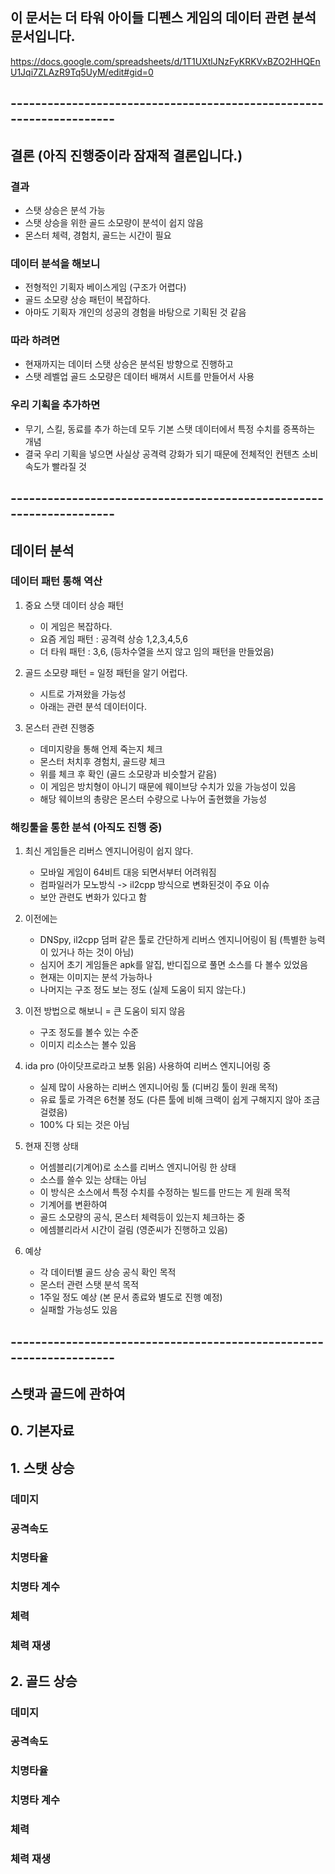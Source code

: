 ## 이 문서는 더 타워 아이들 디펜스 게임의 데이터 관련 분석 문서입니다.
https://docs.google.com/spreadsheets/d/1T1UXtlJNzFyKRKVxBZO2HHQEnU1Jqi7ZLAzR9Tq5UyM/edit#gid=0
## --------------------------------------------------------------------

## 결론 (아직 진행중이라 잠재적 결론입니다.)
### 결과
  - 스탯 상승은 분석 가능
  - 스탯 상승을 위한 골드 소모량이 분석이 쉽지 않음
  - 몬스터 체력, 경험치, 골드는 시간이 필요

### 데이터 분석을 해보니
  - 전형적인 기획자 베이스게임 (구조가 어렵다)
  - 골드 소모량 상승 패턴이 복잡하다.
  - 아마도 기획자 개인의 성공의 경험을 바탕으로 기획된 것 같음

### 따라 하려면
  - 현재까지는 데이터 스탯 상승은 분석된 방향으로 진행하고 
  - 스탯 레벨업 골드 소모량은 데이터 배껴서 시트를 만들어서 사용

### 우리 기획을 추가하면
  - 무기, 스킬, 동료를 추가 하는데 모두 기본 스탯 데이터에서 특정 수치를 증폭하는 개념
  - 결국 우리 기획을 넣으면 사실상 공격력 강화가 되기 때문에 전체적인 컨텐츠 소비 속도가 빨라질 것
     
## --------------------------------------------------------------------

## 데이터 분석 
### 데이터 패턴 통해 역산
1) 중요 스탯 데이터 상승 패턴
    - 이 게임은 복잡하다.
    - 요즘 게임 패턴 : 공격력 상승 1,2,3,4,5,6
    - 더 타워 패턴 : 3,6, (등차수열을 쓰지 않고 임의 패턴을 만들었음)
  
2) 골드 소모량 패턴
    = 일정 패턴을 알기 어럽다.
    - 시트로 가져왔을 가능성 
    - 아래는 관련 분석 데이터이다.  

3) 몬스터 관련 진행중
    - 데미지량을 통해 언제 죽는지 체크
    - 몬스터 처치후 경험치, 골드량 체크 
    - 위를 체크 후 확인 (골드 소모량과 비슷할거 같음)
    - 이 게임은 방치형이 아니기 때문에 웨이브당 수치가 있을 가능성이 있음
    - 해당 웨이브의 총량은 몬스터 수량으로 나누어 출현했을 가능성  
  
### 해킹툴을 통한 분석 (아직도 진행 중)
1) 최신 게임들은 리버스 엔지니어링이 쉽지 않다. 
    - 모바일 게임이 64비트 대응 되면서부터 어려워짐  
    - 컴파일러가 모노방식 -> il2cpp 방식으로 변화된것이 주요 이슈
    - 보안 관련도 변화가 있다고 함

2) 이전에는 
    - DNSpy, il2cpp 덤퍼 같은 툴로 간단하게 리버스 엔지니어링이 됨 (특별한 능력이 있거나 하는 것이 아님)
    - 심지어 초기 게임들은 apk를 알집, 반디집으로 풀면 소스를 다 볼수 있었음    
    - 현재는 이미지는 분석 가능하나 
    - 나머지는 구조 정도 보는 정도 (실제 도움이 되지 않는다.)

3) 이전 방법으로 해보니
    = 큰 도움이 되지 않음 
    - 구조 정도를 볼수 있는 수준
    - 이미지 리소스는 볼수 있음

3) ida pro (아이닷프로라고 보통 읽음) 사용하여 리버스 엔지니어링 중
    - 실제 많이 사용하는 리버스 엔지니어링 툴 (디버깅 툴이 원래 목적)
    - 유료 툴로 가격은 6천불 정도 (다른 툴에 비해 크랙이 쉽게 구해지지 않아 조금 걸렸음)
    - 100% 다 되는 것은 아님 

4) 현재 진행 상태
    - 어셈블리(기계어)로 소스를 리버스 엔지니어링 한 상태 
    - 소스를 쓸수 있는 상태는 아님 
    - 이 방식은 소스에서 특정 수치를 수정하는 빌드를 만드는 게 원래 목적
    - 기계어를 변환하여 
    - 골드 소모량의 공식, 몬스터 체력등이 있는지 체크하는 중
    - 에셈블리라서 시간이 걸림 (영준씨가 진행하고 있음)
   
5) 예상
    - 각 데이터별 골드 상승 공식 확인 목적
    - 몬스터 관련 스탯 분석 목적
    - 1주일 정도 예상 (본 문서 종료와 별도로 진행 예정)
    - 실패할 가능성도 있음  

## --------------------------------------------------------------------
## 스탯과 골드에 관하여 

## 0. 기본자료


## 1. 스탯 상승


### 데미지
### 공격속도
### 치명타율
### 치명타 계수
### 체력
### 체력 재생

## 2. 골드 상승 


### 데미지
### 공격속도
### 치명타율
### 치명타 계수
### 체력
### 체력 재생

